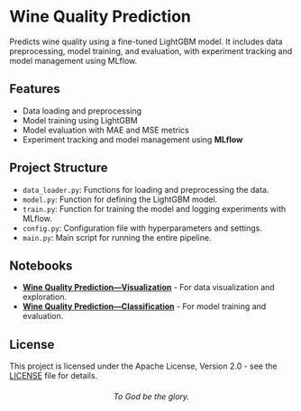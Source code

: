 # Wine Quality Prediction

Predicts wine quality using a fine-tuned LightGBM model. It includes data preprocessing, model training, and evaluation, with experiment tracking and model management using MLflow.

## Features

- Data loading and preprocessing
- Model training using LightGBM
- Model evaluation with MAE and MSE metrics
- Experiment tracking and model management using **MLflow**

## Project Structure

- `data_loader.py`: Functions for loading and preprocessing the data.
- `model.py`: Function for defining the LightGBM model.
- `train.py`: Function for training the model and logging experiments with MLflow.
- `config.py`: Configuration file with hyperparameters and settings.
- `main.py`: Main script for running the entire pipeline.

## Notebooks

- **[Wine Quality Prediction—Visualization](https://nbviewer.org/github/trigeminal/wine-quality-prediction/blob/main/notebooks/visualizations.ipynb)** - For data visualization and exploration.
- **[Wine Quality Prediction—Classification](https://nbviewer.org/github/trigeminal/wine-quality-prediction/blob/main/notebooks/models.ipynb)** - For model training and evaluation.

## License

This project is licensed under the Apache License, Version 2.0 - see the [LICENSE](LICENSE) file for details.

<div align="center">
    
###### To God be the glory.
</div>
